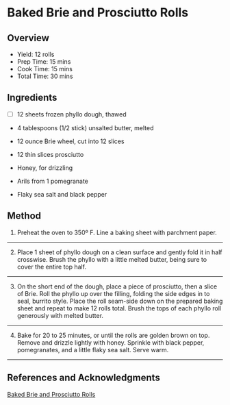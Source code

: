 # Baked Brie and Prosciutto Rolls

## Overview

- Yield: 12 rolls
- Prep Time: 15 mins
- Cook Time: 15 mins
- Total Time: 30 mins

## Ingredients

- [ ] 12 sheets frozen phyllo dough, thawed

- 4 tablespoons (1/2 stick) unsalted butter, melted

- 12 ounce Brie wheel, cut into 12 slices

- 12 thin slices prosciutto

- Honey, for drizzling

- Arils from 1 pomegranate

- Flaky sea salt and black pepper

## Method

1. Preheat the oven to 350º F. Line a baking sheet with parchment paper.
---
2. Place 1 sheet of phyllo dough on a clean surface and gently fold it in half crosswise. Brush the phyllo with a little melted butter, being sure to cover the entire top half.
---
3. On the short end of the dough, place a piece of prosciutto, then a slice of Brie. Roll the phyllo up over the filling, folding the side edges in to seal, burrito style. Place the roll seam-side down on the prepared baking sheet and repeat to make 12 rolls total. Brush the tops of each phyllo roll generously with melted butter.
---
4. Bake for 20 to 25 minutes, or until the rolls are golden brown on top. Remove and drizzle lightly with honey. Sprinkle with black pepper, pomegranates, and a little flaky sea salt. Serve warm.
---

## References and Acknowledgments

[Baked Brie and Prosciutto Rolls](https://www.halfbakedharvest.com/baked-brie-and-prosciutto-rolls/)
